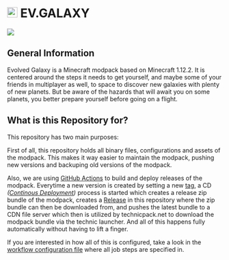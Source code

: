 <h1><img height="24" src="https://cdn.technicpack.net/platform2/pack-icons/1799882.png"/> EV.GALAXY</h1>

[![](https://img.shields.io/badge/ON-TECHNICPACK.NET-cyan?style=for-the-badge)](https://www.technicpack.net/modpack/evinfinity)

## General Information

Evolved Galaxy is a Minecraft modpack based on Minecraft 1.12.2. It is centered around the steps it needs to get yourself, and maybe some of your friends in multiplayer as well, to space to discover new galaxies with plenty of new planets. But be aware of the hazards that will await you on some planets, you better prepare yourself before going on a flight.

## What is this Repository for?

This repository has two main purposes:

First of all, this repository holds all binary files, configurations and assets of the modpack. This makes it way easier to maintain the modpack, pushing new versions and backuping old versions of the modpack.

Also, we are using [GitHub Actions](https://github.com/evolvedpacks/pack-client-evolved-galaxy/actions) to build and deploy releases of the modpack. Everytime a new version is created by setting a new [tag](https://github.com/evolvedpacks/pack-client-evolved-galaxy/tags), a CD *([Continous Deployment](https://en.wikipedia.org/wiki/Continuous_deployment))* process is started which creates a release zip bundle of the modpack, creates a [Release](https://github.com/evolvedpacks/pack-client-evolved-galaxy/releases) in this repository where the zip bundle can then be downloaded from, and pushes the latest bundle to a CDN file server which then is utilized by technicpack.net to download the modpack bundle via the technic launcher. And all of this happens fully automatically without having to lift a finger.

If you are interested in how all of this is configured, take a look in the [workflow configuration file](https://github.com/evolvedpacks/pack-client-evolved-galaxy/blob/master/.github/workflows/cd-tags.yml) where all job steps are specified in.

